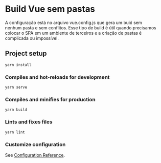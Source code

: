 # Build Vue sem pastas

A configuração está no arquivo vue.config.js que gera um buid sem nenhum pasta e sem conflitos.
Esse tipo de build é útil quando precisamos colocar o SPA em um ambiente de terceiros e a criação de pastas é complicada ou impossível.

## Project setup
```
yarn install
```

### Compiles and hot-reloads for development
```
yarn serve
```

### Compiles and minifies for production
```
yarn build
```

### Lints and fixes files
```
yarn lint
```

### Customize configuration
See [Configuration Reference](https://cli.vuejs.org/config/).
